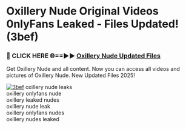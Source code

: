 # Oxillery Nude Original Videos 0nlyFans Leaked - Files Updated! (3bef)

<h3>🔴 CLICK HERE 🌐==►► <a href="https://tinyurl.com/4mcuefdz" rel="nofollow">Oxillery Nude Updated Files</a></h3>

Get Oxillery Nude and all content. Now you can access all videos and pictures of Oxillery Nude. New Updated Files 2025!

[![3bef](https://i.imgur.com/StAQSOY.gif)](https://tinyurl.com/4mcuefdz)
oxillery nude leaks<br>
oxillery onlyfans nude<br>
oxillery leaked nudes<br>
oxillery nude leak<br>
oxillery onlyfans nudes<br>
oxillery nudes leaked